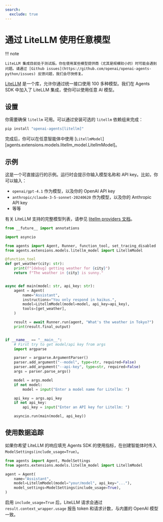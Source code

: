 ```yaml
---
search:
  exclude: true
---
```

# 通过 LiteLLM 使用任意模型

!!! note

    LiteLLM 集成目前处于测试版。你在使用某些模型提供商（尤其是规模较小的）时可能会遇到问题。请通过 [Github issues](https://github.com/openai/openai-agents-python/issues) 反馈问题，我们会尽快修复。

[LiteLLM](https://docs.litellm.ai/docs/) 是一个库，允许你通过统一接口使用 100 多种模型。我们在 Agents SDK 中加入了 LiteLLM 集成，使你可以使用任意 AI 模型。

## 设置

你需要确保 `litellm` 可用。可以通过安装可选的 `litellm` 依赖组来完成：

```bash
pip install "openai-agents[litellm]"
```

完成后，你可以在任意智能体中使用 [`LitellmModel`][agents.extensions.models.litellm_model.LitellmModel]。

## 示例

这是一个可直接运行的示例。运行时会提示你输入模型名称和 API key。比如，你可以输入：

- `openai/gpt-4.1` 作为模型，以及你的 OpenAI API key
- `anthropic/claude-3-5-sonnet-20240620` 作为模型，以及你的 Anthropic API key
- 等等

有关 LiteLLM 支持的完整模型列表，请参见 [litellm providers 文档](https://docs.litellm.ai/docs/providers)。

```python
from __future__ import annotations

import asyncio

from agents import Agent, Runner, function_tool, set_tracing_disabled
from agents.extensions.models.litellm_model import LitellmModel

@function_tool
def get_weather(city: str):
    print(f"[debug] getting weather for {city}")
    return f"The weather in {city} is sunny."


async def main(model: str, api_key: str):
    agent = Agent(
        name="Assistant",
        instructions="You only respond in haikus.",
        model=LitellmModel(model=model, api_key=api_key),
        tools=[get_weather],
    )

    result = await Runner.run(agent, "What's the weather in Tokyo?")
    print(result.final_output)


if __name__ == "__main__":
    # First try to get model/api key from args
    import argparse

    parser = argparse.ArgumentParser()
    parser.add_argument("--model", type=str, required=False)
    parser.add_argument("--api-key", type=str, required=False)
    args = parser.parse_args()

    model = args.model
    if not model:
        model = input("Enter a model name for Litellm: ")

    api_key = args.api_key
    if not api_key:
        api_key = input("Enter an API key for Litellm: ")

    asyncio.run(main(model, api_key))
```

## 使用数据追踪

如果你希望 LiteLLM 的响应填充 Agents SDK 的使用指标，在创建智能体时传入 `ModelSettings(include_usage=True)`。

```python
from agents import Agent, ModelSettings
from agents.extensions.models.litellm_model import LitellmModel

agent = Agent(
    name="Assistant",
    model=LitellmModel(model="your/model", api_key="..."),
    model_settings=ModelSettings(include_usage=True),
)
```

启用 `include_usage=True` 后，LiteLLM 请求会通过 `result.context_wrapper.usage` 报告 token 和请求计数，与内置的 OpenAI 模型一致。